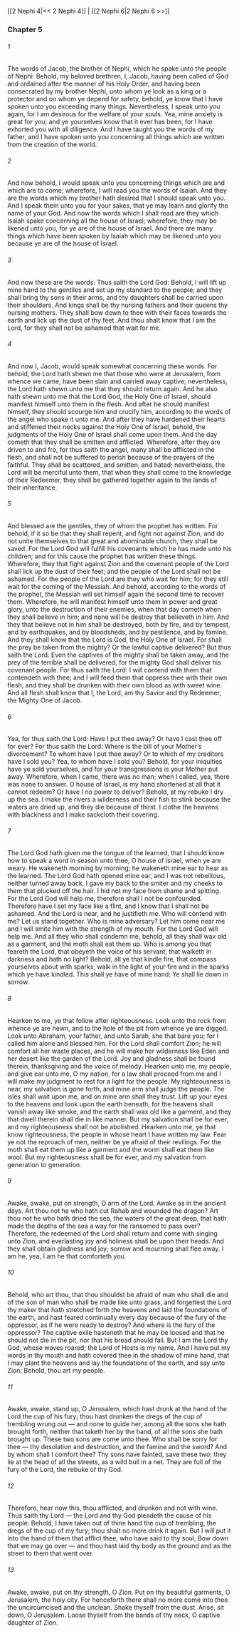 [[2 Nephi 4|<< 2 Nephi 4]]  |  [[2 Nephi 6|2 Nephi 6 >>]]

### Chapter 5
###### 1
The words of Jacob, the brother of Nephi, which he spake unto the people of Nephi: Behold, my beloved brethren, I, Jacob, having been called of God and ordained after the manner of his Holy Order, and having been consecrated by my brother Nephi, unto whom ye look as a king or a protector and on whom ye depend for safety, behold, ye know that I have spoken unto you exceeding many things. Nevertheless, I speak unto you again, for I am desirous for the welfare of your souls. Yea, mine anxiety is great for you; and ye yourselves know that it ever has been, for I have exhorted you with all diligence. And I have taught you the words of my father, and I have spoken unto you concerning all things which are written from the creation of the world.

###### 2
And now behold, I would speak unto you concerning things which are and which are to come; wherefore, I will read you the words of Isaiah. And they are the words which my brother hath desired that I should speak unto you. And I speak them unto you for your sakes, that ye may learn and glorify the name of your God. And now the words which I shall read are they which Isaiah spake concerning all the house of Israel; wherefore, they may be likened unto you, for ye are of the house of Israel. And there are many things which have been spoken by Isaiah which may be likened unto you because ye are of the house of Israel.

###### 3
And now these are the words: Thus saith the Lord God: Behold, I will lift up mine hand to the gentiles and set up my standard to the people; and they shall bring thy sons in their arms, and thy daughters shall be carried upon their shoulders. And kings shall be thy nursing fathers and their queens thy nursing mothers. They shall bow down to thee with their faces towards the earth and lick up the dust of thy feet. And thou shalt know that I am the Lord, for they shall not be ashamed that wait for me.

###### 4
And now I, Jacob, would speak somewhat concerning these words. For behold, the Lord hath shewn me that those who were at Jerusalem, from whence we came, have been slain and carried away captive; nevertheless, the Lord hath shewn unto me that they should return again. And he also hath shewn unto me that the Lord God, the Holy One of Israel, should manifest himself unto them in the flesh. And after he should manifest himself, they should scourge him and crucify him, according to the words of the angel who spake it unto me. And after they have hardened their hearts and stiffened their necks against the Holy One of Israel, behold, the judgments of the Holy One of Israel shall come upon them. And the day cometh that they shall be smitten and afflicted. Wherefore, after they are driven to and fro, for thus saith the angel, many shall be afflicted in the flesh, and shall not be suffered to perish because of the prayers of the faithful. They shall be scattered, and smitten, and hated; nevertheless, the Lord will be merciful unto them, that when they shall come to the knowledge of their Redeemer, they shall be gathered together again to the lands of their inheritance.

###### 5
And blessed are the gentiles, they of whom the prophet has written. For behold, if it so be that they shall repent, and fight not against Zion, and do not unite themselves to that great and abominable church, they shall be saved. For the Lord God will fulfill his covenants which he has made unto his children; and for this cause the prophet has written these things. Wherefore, they that fight against Zion and the covenant people of the Lord shall lick up the dust of their feet; and the people of the Lord shall not be ashamed. For the people of the Lord are they who wait for him; for they still wait for the coming of the Messiah. And behold, according to the words of the prophet, the Messiah will set himself again the second time to recover them. Wherefore, he will manifest himself unto them in power and great glory, unto the destruction of their enemies, when that day cometh when they shall believe in him; and none will he destroy that believeth in him. And they that believe not in him shall be destroyed, both by fire, and by tempest, and by earthquakes, and by bloodsheds, and by pestilence, and by famine. And they shall know that the Lord is God, the Holy One of Israel. For shall the prey be taken from the mighty? Or the lawful captive delivered? But thus saith the Lord: Even the captives of the mighty shall be taken away, and the prey of the terrible shall be delivered, for the mighty God shall deliver his covenant people. For thus saith the Lord: I will contend with them that contendeth with thee; and I will feed them that oppress thee with their own flesh, and they shall be drunken with their own blood as with sweet wine. And all flesh shall know that I, the Lord, am thy Savior and thy Redeemer, the Mighty One of Jacob.

###### 6
Yea, for thus saith the Lord: Have I put thee away? Or have I cast thee off for ever? For thus saith the Lord: Where is the bill of your Mother’s divorcement? To whom have I put thee away? Or to which of my creditors have I sold you? Yea, to whom have I sold you? Behold, for your iniquities have ye sold yourselves, and for your transgressions is your Mother put away. Wherefore, when I came, there was no man; when I called, yea, there was none to answer. O house of Israel, is my hand shortened at all that it cannot redeem? Or have I no power to deliver? Behold, at my rebuke I dry up the sea. I make the rivers a wilderness and their fish to stink because the waters are dried up, and they die because of thirst. I clothe the heavens with blackness and I make sackcloth their covering.

###### 7
The Lord God hath given me the tongue of the learned, that I should know how to speak a word in season unto thee, O house of Israel, when ye are weary. He wakeneth morning by morning; he wakeneth mine ear to hear as the learned. The Lord God hath opened mine ear, and I was not rebellious, neither turned away back. I gave my back to the smiter and my cheeks to them that plucked off the hair. I hid not my face from shame and spitting. For the Lord God will help me, therefore shall I not be confounded. Therefore have I set my face like a flint, and I know that I shall not be ashamed. And the Lord is near, and he justifieth me. Who will contend with me? Let us stand together. Who is mine adversary? Let him come near me and I will smite him with the strength of my mouth. For the Lord God will help me. And all they who shall condemn me, behold, all they shall wax old as a garment, and the moth shall eat them up. Who is among you that feareth the Lord, that obeyeth the voice of his servant, that walketh in darkness and hath no light? Behold, all ye that kindle fire, that compass yourselves about with sparks, walk in the light of your fire and in the sparks which ye have kindled. This shall ye have of mine hand: Ye shall lie down in sorrow.

###### 8
Hearken to me, ye that follow after righteousness. Look unto the rock from whence ye are hewn, and to the hole of the pit from whence ye are digged. Look unto Abraham, your father, and unto Sarah, she that bare you; for I called him alone and blessed him. For the Lord shall comfort Zion; he will comfort all her waste places, and he will make her wilderness like Eden and her desert like the garden of the Lord. Joy and gladness shall be found therein, thanksgiving and the voice of melody. Hearken unto me, my people, and give ear unto me, O my nation, for a law shall proceed from me and I will make my judgment to rest for a light for the people. My righteousness is near, my salvation is gone forth, and mine arm shall judge the people. The isles shall wait upon me, and on mine arm shall they trust. Lift up your eyes to the heavens and look upon the earth beneath, for the heavens shall vanish away like smoke, and the earth shall wax old like a garment, and they that dwell therein shall die in like manner. But my salvation shall be for ever, and my righteousness shall not be abolished. Hearken unto me, ye that know righteousness, the people in whose heart I have written my law. Fear ye not the reproach of men, neither be ye afraid of their revilings. For the moth shall eat them up like a garment and the worm shall eat them like wool. But my righteousness shall be for ever, and my salvation from generation to generation.

###### 9
Awake, awake, put on strength, O arm of the Lord. Awake as in the ancient days. Art thou not he who hath cut Rahab and wounded the dragon? Art thou not he who hath dried the sea, the waters of the great deep, that hath made the depths of the sea a way for the ransomed to pass over? Therefore, the redeemed of the Lord shall return and come with singing unto Zion, and everlasting joy and holiness shall be upon their heads. And they shall obtain gladness and joy; sorrow and mourning shall flee away. I am he, yea, I am he that comforteth you.

###### 10
Behold, who art thou, that thou shouldst be afraid of man who shall die and of the son of man who shall be made like unto grass, and forgettest the Lord thy maker that hath stretched forth the heavens and laid the foundations of the earth, and hast feared continually every day because of the fury of the oppressor, as if he were ready to destroy? And where is the fury of the oppressor? The captive exile hasteneth that he may be loosed and that he should not die in the pit, nor that his bread should fail. But I am the Lord thy God, whose waves roared; the Lord of Hosts is my name. And I have put my words in thy mouth and hath covered thee in the shadow of mine hand, that I may plant the heavens and lay the foundations of the earth, and say unto Zion, Behold, thou art my people.

###### 11
Awake, awake, stand up, O Jerusalem, which hast drunk at the hand of the Lord the cup of his fury; thou hast drunken the dregs of the cup of trembling wrung out — and none to guide her, among all the sons she hath brought forth, neither that taketh her by the hand, of all the sons she hath brought up. These two sons are come unto thee. Who shall be sorry for thee — thy desolation and destruction, and the famine and the sword? And by whom shall I comfort thee? Thy sons have fainted, save these two; they lie at the head of all the streets, as a wild bull in a net. They are full of the fury of the Lord, the rebuke of thy God.

###### 12
Therefore, hear now this, thou afflicted, and drunken and not with wine. Thus saith thy Lord — the Lord and thy God pleadeth the cause of his people: Behold, I have taken out of thine hand the cup of trembling, the dregs of the cup of my fury; thou shalt no more drink it again. But I will put it into the hand of them that afflict thee, who have said to thy soul, Bow down that we may go over — and thou hast laid thy body as the ground and as the street to them that went over.

###### 13
Awake, awake, put on thy strength, O Zion. Put on thy beautiful garments, O Jerusalem, the holy city. For henceforth there shall no more come into thee the uncircumcised and the unclean. Shake thyself from the dust. Arise, sit down, O Jerusalem. Loose thyself from the bands of thy neck, O captive daughter of Zion.